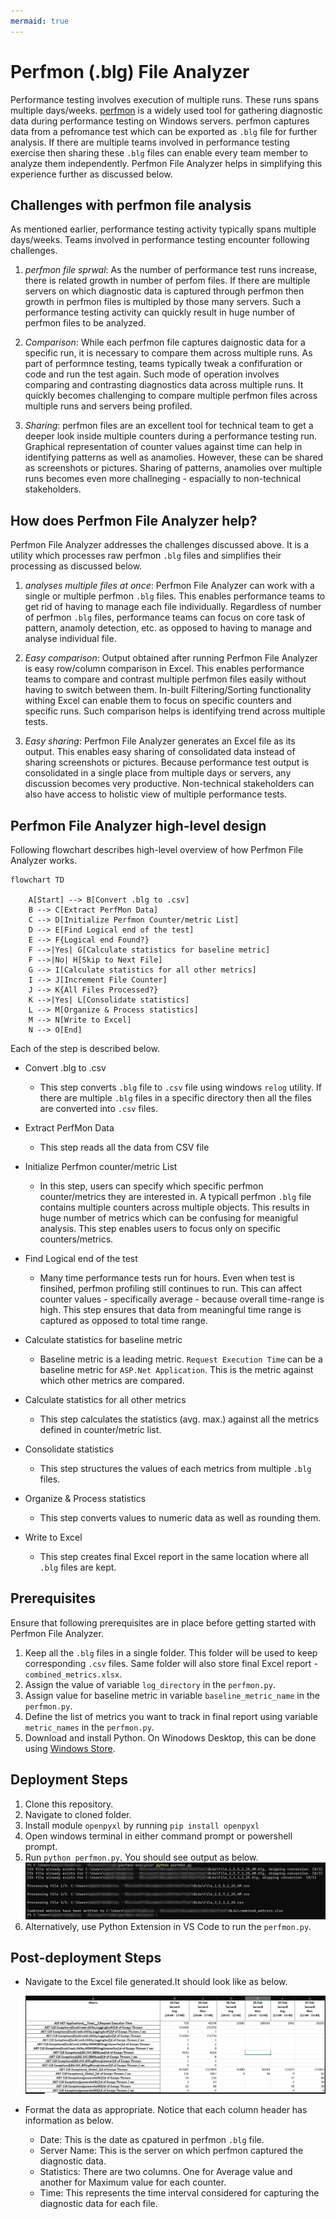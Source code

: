 ```yaml
---
mermaid: true
---
```

# Perfmon (.blg) File Analyzer

Performance testing involves execution of multiple runs. These runs spans multiple days/weeks. [perfmon](https://learn.microsoft.com/en-us/windows-server/administration/windows-commands/perfmon) is a widely used tool for gathering diagnostic data during performance testing on Windows servers. perfmon captures data from a pefromance test which can be exported as `.blg` file for further analysis. If there are multiple teams involved in performance testing exercise then sharing these `.blg` files can enable every team member to analyze them independently. Perfmon File Analyzer helps in simplifying this experience further as discussed below.

## Challenges with perfmon file analysis

As mentioned earlier, performance testing activity typically spans multiple days/weeks. Teams involved in performance testing encounter following challenges.

1. *perfmon file sprwal*: As the number of performance test runs increase, there is related growth in number of perfom files. If there are multiple servers on which diagnostic data is captured through perfmon then growth in perfmon files is multipled by those many servers. Such a performance testing activity can quickly result in huge number of perfmon files to be analyzed.

2. *Comparison*: While each perfmon file captures daignostic data for a specific run, it is necessary to compare them across multiple runs. As part of performnce testing, teams typically tweak a confifuration or code and run the test again. Such mode of operation involves comparing and contrasting diagnostics data across multiple runs. It quickly becomes challenging to compare multiple perfmon files across multiple runs and servers being profiled.

3. *Sharing*: perfmon files are an excellent tool for technical team to get a deeper look inside multiple counters during a performance testing run. Graphical representation of counter values against time can help in identifying patterns as well as anamolies. However, these can be shared as screenshots or pictures. Sharing of patterns, anamolies over multiple runs becomes even more challneging - espacially to non-technical stakeholders.

## How does Perfmon File Analyzer help?

Perfmon File Analyzer addresses the challenges discussed above. It is a utility which processes raw perfmon `.blg` files and simplifies their processing as discussed below.

1. *analyses multiple files at once*: Perfmon File Analyzer can work with a single or multiple perfmon `.blg` files. This enables  performance teams to get rid of having to manage each file individually. Regardless of number of perfmon `.blg` files, performance teams can focus on core task of pattern, anamoly detection, etc. as opposed to having to manage and analyse individual file.

2. *Easy comparison*: Output obtained after running Perfmon File Analyzer is easy row/column comparison in Excel. This enables performance teams to compare and contrast multiple perfmon files easily without having to switch between them. In-built Filtering/Sorting functionality withing Excel can enable them to focus on specific counters and specific runs. Such comparison helps is identifying trend across multiple tests.

3. *Easy sharing*: Perfmon File Analyzer generates an Excel file as its output. This enables easy sharing of consolidated data instead of sharing screenshots or pictures. Because performance test output is consolidated in a single place from multiple days or servers, any discussion becomes very productive. Non-technical stakeholders can also have access to holistic view of multiple performance tests.

## Perfmon File Analyzer high-level design

Following flowchart describes high-level overview of how Perfmon File Analyzer works.

```mermaid
flowchart TD

    A[Start] --> B[Convert .blg to .csv]
    B --> C[Extract PerfMon Data]
    C --> D[Initialize Perfmon Counter/metric List]
    D --> E[Find Logical end of the test]
    E --> F{Logical end Found?}
    F -->|Yes| G[Calculate statistics for baseline metric]
    F -->|No| H[Skip to Next File]
    G --> I[Calculate statistics for all other metrics]
    I --> J[Increment File Counter]
    J --> K{All Files Processed?}
    K -->|Yes| L[Consolidate statistics]
    L --> M[Organize & Process statistics]
    M --> N[Write to Excel]
    N --> O[End]
```

Each of the step is described below.

* Convert .blg to .csv
    * This step converts `.blg` file to `.csv` file using windows `relog` utility. If there are multiple `.blg` files in a specific directory then all the files are converted into `.csv` files.

* Extract PerfMon Data
    * This step reads all the data from CSV file

* Initialize Perfmon counter/metric List
    * In this step, users can specify which specific perfmon counter/metrics they are interested in. A typicall perfmon `.blg` file contains multiple counters across multiple objects. This results in huge number of metrics which can be confusing for meanigful analysis. This step enables users to focus only on specific counters/metrics.

* Find Logical end of the test
    * Many time performance tests run for hours. Even when test is finsihed, perfmon profiling still continues to run. This can affect counter values - specifically average - because overall time-range is high. This step ensures that data from meaningful time range is captured as opposed to total time range.

* Calculate statistics for baseline metric
    * Baseline metric is a leading metric. `Request Execution Time` can be a baseline metric for `ASP.Net Application`. This is the metric against which other metrics are compared.

* Calculate statistics for all other metrics
    * This step calculates the statistics (avg. max.) against all the metrics defined in counter/metric list.

* Consolidate statistics
    * This step structures the values of each metrics from multiple `.blg` files.

* Organize & Process statistics
    * This step converts values to numeric data as well as rounding them.

* Write to Excel
    * This step creates final Excel report in the same location where all `.blg` files are kept.

## Prerequisites

Ensure that following prerequisites are in place before getting started with Perfmon File Analyzer.

1. Keep all the `.blg` files in a single folder. This folder will be used to keep corresponding `.csv` files. Same folder will also store final Excel report - `combined_metrics.xlsx`.
2. Assign the value of variable `log_directory` in the `perfmon.py`.
3. Assign value for baseline metric in variable `baseline_metric_name` in the `perfmon.py`.
4. Define the list of metrics you want to track in final report using variable `metric_names` in the `perfmon.py`.
5. Download and install Python. On Winodows Desktop, this can be done using [Windows Store](https://apps.microsoft.com/detail/9pjpw5ldxlz5?hl=en-US&gl=US).


## Deployment Steps

1. Clone this repository.
2. Navigate to cloned folder.
3. Install module `openpyxl` by running `pip install openpyxl`
4. Open windows terminal in either command prompt or powershell prompt.
5. Run `python perfmon.py`. You should see output as below.
   ![perfmon file analyzer execution](image.png)
6. Alternatively, use Python Extension in VS Code to run the `perfmon.py`.

## Post-deployment Steps

* Navigate to the Excel file generated.It should look like as below.

    ![perfmon file analyzer output](image-1.png)

* Format the data as appropriate. Notice that each column header has information as below.
    * Date: This is the date as cpatured in perfmon `.blg` file.
    * Server Name: This is the server on which perfmon captured the diagnostic data.
    * Statistics: There are two columns. One for Average value and another for Maximum value for each counter.
    * Time: This represents the time interval considered for capturing the diagnostic data for each file.  
